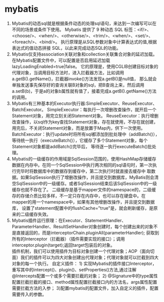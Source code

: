 # mybatis
1.  Mybatis的动态sql就是根据条件动态的处理sql语句，来达到一次编写可以在不同的场景或条件下使用。
    Mybatis 提供了 9 种动态 SQL 标签：\<if/\>、\<choose/\>、\<when/\>、\<otherwise/\>、\<trim/\>、\<when/\>、\<set/\>、\<foreach/\>、\<bind/\>。
    执行原理是从SQL参数对象中计算表达式的值,根据表达式的值动态拼接 SQL，以此来完成动态SQL的功能。
2.  Mybatis仅支持association关联对象和collection关联集合对象的延迟加载。
    在Mybatis配置文件中，可以配置是否启用延迟加载lazyLoadingEnabled=true|false。
    它的原理是，使用CGLIB创建目标对象的代理对象，当调用目标方法时，进入拦截器方法，比如调用a.getB().getName()，拦截器invoke()方法发现a.getB()是null值，
    那么就会单独发送事先保存好的查询关联B对象的sql，把B查询上来，然后调用a.setB(b)，于是a的对象b属性就有值了，接着完成a.getB().getName()方法的调用。
3.  Mybatis有三种基本的Executor执行器:SimpleExecutor、ReuseExecutor、BatchExecutor。
    SimpleExecutor：每执行一次增删改查操作，就开启一个Statement对象，用完立刻关闭Statement对象。
    ReuseExecutor：执行增删改查操作，以sql作为key查找Statement对象，存在就使用，不存在就创建，用完后，不关闭Statement对象，而是放置于Map内，供下一次使用。
    BatchExecutor：执行update时将所有sql都添加到批处理中（addBatch()），等待统一执行（executeBatch()），它缓存了多个Statement对象，每个Statement对象都是addBatch()完毕后，
    等待逐一执行executeBatch()批处理。
4.  Mybatis的一级缓存的作用域是SqlSession范围的，使用HashMap存储缓存数据在内存中。在同一个SqlSession中执行两次相同的sql语句时，第一次执行完毕时将数据库中的数据存到缓存中，第二次执行时就直接去缓存中
    取数据。如果SqlSession执行了增删改操作，并且提交到数据库，MyBatis则会清空SqlSession中的一级缓存。或者SqlSession结束后该SqlSession中的一级缓存也就不存在了。
    二级缓存是基于mapper文件的namespace的，二级缓存的存储介质比较多样，不一定只存在内存中，也可以存在硬盘中。在mapper的用一个namespace中，如果有其他增删改操作，并且提交到数据库，
    设置了statement配置中的flushCache="true"是，就会刷新缓存，是原来的二级缓存失效。
5.  Mybatis插件运行原理：在Executor、StatementHandler、ParameterHandler、ResultSetHandler对象创建时，每个创建出来的对象不是直接返回的，而是interceptorChain.pluginAll(parameterHandler);
    获取到所有的Interceptor（拦截器）（插件需要实现的接口）；调用interceptor.plugin(target);返回target包装后的对象。                        
    插件机制，我们可以使用插件为目标对象创建一个代理对象；AOP（面向切面）我们的插件可以为四大对象创建出代理对象；代理对象就可以拦截到四大对象的每一个执行。
    自定义插件： 1) 实现Mybatis的插件接口Interceptor，重写其中的intercept()、plugin()、setProperties()方法,通过注解@Intercepts配置一个或多个需要拦截的对象；
                2) @Signature中的type属性配置拦截拦截的接口、method属性配置拦截接口内的方法名，args属性配置需要拦截方法的入参；
                3)配置mybatis的配置文件，加入自定义的插件，配置需要传入的参数。